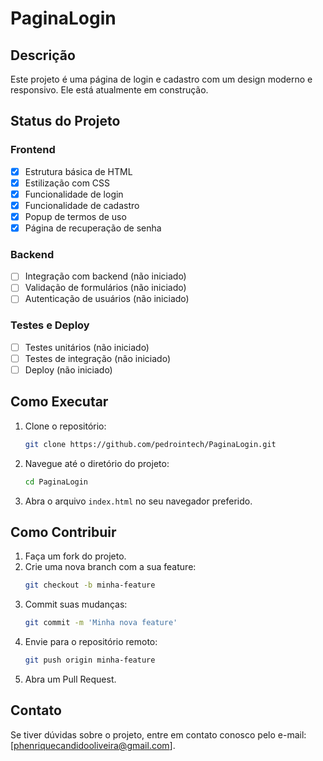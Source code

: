# PaginaLogin

## Descrição
Este projeto é uma página de login e cadastro com um design moderno e responsivo. Ele está atualmente em construção.

## Status do Projeto

### Frontend
- [x] Estrutura básica de HTML
- [x] Estilização com CSS
- [x] Funcionalidade de login
- [x] Funcionalidade de cadastro
- [x] Popup de termos de uso
- [x] Página de recuperação de senha

### Backend
- [ ] Integração com backend (não iniciado)
- [ ] Validação de formulários (não iniciado)
- [ ] Autenticação de usuários (não iniciado)

### Testes e Deploy
- [ ] Testes unitários (não iniciado)
- [ ] Testes de integração (não iniciado)
- [ ] Deploy (não iniciado)

## Como Executar

1. Clone o repositório:
    ```bash
    git clone https://github.com/pedrointech/PaginaLogin.git 
    ```

2. Navegue até o diretório do projeto:
    ```bash
    cd PaginaLogin
    ```

3. Abra o arquivo `index.html` no seu navegador preferido.

## Como Contribuir

1. Faça um fork do projeto.
2. Crie uma nova branch com a sua feature:
    ```bash
    git checkout -b minha-feature
    ```
3. Commit suas mudanças:
    ```bash
    git commit -m 'Minha nova feature'
    ```
4. Envie para o repositório remoto:
    ```bash
    git push origin minha-feature
    ```
5. Abra um Pull Request.

## Contato
Se tiver dúvidas sobre o projeto, entre em contato conosco pelo e-mail: [phenriquecandidooliveira@gmail.com].
